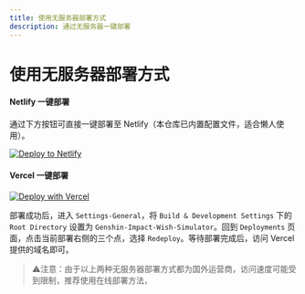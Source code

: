 ```yaml
---
title: 使用无服务器部署方式
description: 通过无服务器一键部署
---
```


# 使用无服务器部署方式

#### Netlify 一键部署

通过下方按钮可直接一键部署至 Netlify（本仓库已内置配置文件，适合懒人使用）。

[![Deploy to Netlify](https://www.netlify.com/img/deploy/button.svg)](https://app.netlify.com/start/deploy?repository=https://github.com/animation-picker/genshin-impact\&base=Genshin-Impact-Wish-Simulator)

#### Vercel 一键部署

[![Deploy with Vercel](https://vercel.com/button)](https://vercel.com/import/project?template=https://github.com/animation-picker/genshin-impact)

部署成功后，进入 `Settings-General`，将 `Build & Development Settings` 下的 `Root Directory` 设置为 `Genshin-Impact-Wish-Simulator`。回到 `Deployments` 页面，点击当前部署右侧的三个点，选择 `Redeploy`。等待部署完成后，访问 Vercel 提供的域名即可。


> ⚠注意：由于以上两种无服务器部署方式都为国外运营商，访问速度可能受到限制，推荐使用在线部署方法，

